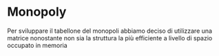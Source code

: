 # Monopoly
Per sviluppare il tabellone del monopoli abbiamo deciso di utilizzare una matrice nonostante non sia la struttura la più efficiente a livello di spazio occupato in memoria
